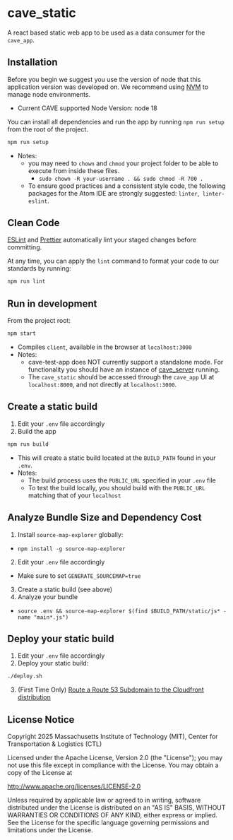 # cave_static

A react based static web app to be used as a data consumer for the `cave_app`.

## Installation

Before you begin we suggest you use the version of node that this application version was developed on. We recommend using [NVM](https://github.com/nvm-sh/nvm#install--update-script) to manage node environments.

- Current CAVE supported Node Version: node 18

You can install all dependencies and run the app by running `npm run setup` from the root of the project.

```sh
npm run setup
```

- Notes:
  - you may need to `chown` and `chmod` your project folder to be able to execute from inside these files.
    - `sudo chown -R your-username . && sudo chmod -R 700 .`
  - To ensure good practices and a consistent style code, the following packages for the Atom IDE are strongly suggested: `linter`,` linter-eslint`.

## Clean Code

[ESLint](https://github.com/eslint/eslint) and [Prettier](https://github.com/prettier/prettier) automatically lint your staged changes before committing.

At any time, you can apply the `lint` command to format your code to our standards by running:

```sh
npm run lint
```

## Run in development

From the project root:

```sh
npm start
```

- Compiles `client`, available in the browser at `localhost:3000`
- Notes:
  - cave-test-app does NOT currently support a standalone mode. For functionality you should have an instance of [cave_server](https://github.com/MIT-CAVE/cave_app) running.
  - The `cave_static` should be accessed through the `cave_app` UI at `localhost:8000`, and not directly at `localhost:3000`.

## Create a static build

1. Edit your `.env` file accordingly
2. Build the app

```sh
npm run build
```

- This will create a static build located at the `BUILD_PATH` found in your `.env`.
- Notes:
  - The build process uses the `PUBLIC_URL` specified in your `.env` file
  - To test the build locally, you should build with the `PUBLIC_URL` matching that of your `localhost`

## Analyze Bundle Size and Dependency Cost

1. Install `source-map-explorer` globally:

- `npm install -g source-map-explorer`

2. Edit your `.env` file accordingly

- Make sure to set `GENERATE_SOURCEMAP=true`

3. Create a static build (see above)
4. Analyze your bundle

- `source .env && source-map-explorer $(find $BUILD_PATH/static/js* -name "main*.js")`

## Deploy your static build

1. Edit your `.env` file accordingly
2. Deploy your static build:

```sh
./deploy.sh
```

3. (First Time Only) [Route a Route 53 Subdomain to the Cloudfront distribution](https://docs.aws.amazon.com/Route53/latest/DeveloperGuide/routing-to-cloudfront-distribution.html)

## License Notice

Copyright 2025 Massachusetts Institute of Technology (MIT), Center for Transportation & Logistics (CTL)

Licensed under the Apache License, Version 2.0 (the "License"); you may not use this file except in compliance with the License. You may obtain a copy of the License at

http://www.apache.org/licenses/LICENSE-2.0

Unless required by applicable law or agreed to in writing, software distributed under the License is distributed on an "AS IS" BASIS, WITHOUT WARRANTIES OR CONDITIONS OF ANY KIND, either express or implied. See the License for the specific language governing permissions and limitations under the License.
